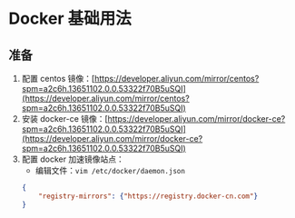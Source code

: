 # Docker 基础用法

## 准备
1. 配置 centos 镜像：[https://developer.aliyun.com/mirror/centos?spm=a2c6h.13651102.0.0.53322f70B5uSQI](https://developer.aliyun.com/mirror/centos?spm=a2c6h.13651102.0.0.53322f70B5uSQI)
2. 安装 docker-ce 镜像：[https://developer.aliyun.com/mirror/docker-ce?spm=a2c6h.13651102.0.0.53322f70B5uSQI](https://developer.aliyun.com/mirror/docker-ce?spm=a2c6h.13651102.0.0.53322f70B5uSQI)
3. 配置 docker 加速镜像站点：
    - 编辑文件：`vim /etc/docker/daemon.json`
    ```json
    {
        "registry-mirrors": {"https://registry.docker-cn.com"}
    }
    ```